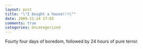 ```yaml
---
layout: post
title: "\"I bought a house!!!\""
date: 2009-11-24 17:03
comments: true
categories: Uncategorized
---
```

Fourty four days of boredom, followed by 24 hours of pure terror.
